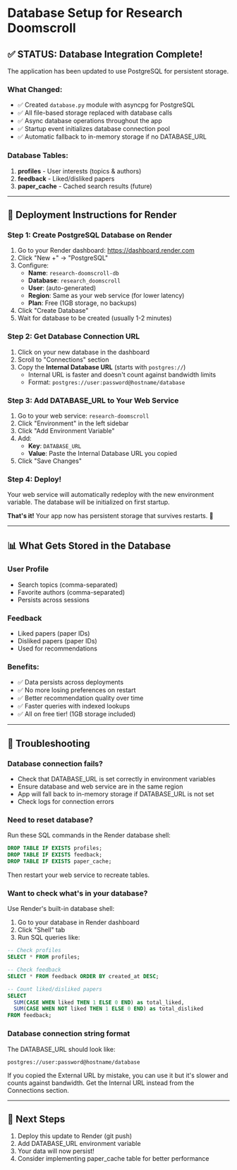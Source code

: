 # Database Setup for Research Doomscroll

## ✅ STATUS: Database Integration Complete!

The application has been updated to use PostgreSQL for persistent storage.

### What Changed:
- ✅ Created `database.py` module with asyncpg for PostgreSQL
- ✅ All file-based storage replaced with database calls
- ✅ Async database operations throughout the app
- ✅ Startup event initializes database connection pool
- ✅ Automatic fallback to in-memory storage if no DATABASE_URL

### Database Tables:
1. **profiles** - User interests (topics & authors)
2. **feedback** - Liked/disliked papers
3. **paper_cache** - Cached search results (future)

---

## 🚀 Deployment Instructions for Render

### Step 1: Create PostgreSQL Database on Render

1. Go to your Render dashboard: https://dashboard.render.com
2. Click "New +" → "PostgreSQL"
3. Configure:
   - **Name**: `research-doomscroll-db`
   - **Database**: `research_doomscroll`
   - **User**: (auto-generated)
   - **Region**: Same as your web service (for lower latency)
   - **Plan**: Free (1GB storage, no backups)
4. Click "Create Database"
5. Wait for database to be created (usually 1-2 minutes)

### Step 2: Get Database Connection URL

1. Click on your new database in the dashboard
2. Scroll to "Connections" section
3. Copy the **Internal Database URL** (starts with `postgres://`)
   - Internal URL is faster and doesn't count against bandwidth limits
   - Format: `postgres://user:password@hostname/database`

### Step 3: Add DATABASE_URL to Your Web Service

1. Go to your web service: `research-doomscroll`
2. Click "Environment" in the left sidebar
3. Click "Add Environment Variable"
4. Add:
   - **Key**: `DATABASE_URL`
   - **Value**: Paste the Internal Database URL you copied
5. Click "Save Changes"

### Step 4: Deploy!

Your web service will automatically redeploy with the new environment variable. The database will be initialized on first startup.

**That's it!** Your app now has persistent storage that survives restarts. 🎉

---

## 📊 What Gets Stored in the Database

### User Profile
- Search topics (comma-separated)
- Favorite authors (comma-separated)
- Persists across sessions

### Feedback
- Liked papers (paper IDs)
- Disliked papers (paper IDs)
- Used for recommendations

### Benefits:
- ✅ Data persists across deployments
- ✅ No more losing preferences on restart
- ✅ Better recommendation quality over time
- ✅ Faster queries with indexed lookups
- ✅ All on free tier! (1GB storage included)

---

## 🔧 Troubleshooting

### Database connection fails?
- Check that DATABASE_URL is set correctly in environment variables
- Ensure database and web service are in the same region
- App will fall back to in-memory storage if DATABASE_URL is not set
- Check logs for connection errors

### Need to reset database?
Run these SQL commands in the Render database shell:
```sql
DROP TABLE IF EXISTS profiles;
DROP TABLE IF EXISTS feedback;
DROP TABLE IF EXISTS paper_cache;
```
Then restart your web service to recreate tables.

### Want to check what's in your database?
Use Render's built-in database shell:
1. Go to your database in Render dashboard
2. Click "Shell" tab
3. Run SQL queries like:
```sql
-- Check profiles
SELECT * FROM profiles;

-- Check feedback
SELECT * FROM feedback ORDER BY created_at DESC;

-- Count liked/disliked papers
SELECT 
  SUM(CASE WHEN liked THEN 1 ELSE 0 END) as total_liked,
  SUM(CASE WHEN NOT liked THEN 1 ELSE 0 END) as total_disliked
FROM feedback;
```

### Database connection string format
The DATABASE_URL should look like:
```
postgres://user:password@hostname/database
```

If you copied the External URL by mistake, you can use it but it's slower and counts against bandwidth. Get the Internal URL instead from the Connections section.

---

## 🎯 Next Steps

1. Deploy this update to Render (git push)
2. Add DATABASE_URL environment variable
3. Your data will now persist!
4. Consider implementing paper_cache table for better performance
